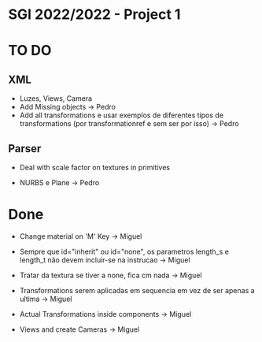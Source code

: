 # SGI 2022/2022 - Project 1

# TO DO

## XML

* Luzes, Views, Camera
* Add Missing objects -> Pedro
* Add all transformations e usar exemplos de diferentes tipos de transformations (por transformationref e sem ser por isso) -> Pedro

## Parser



* Deal with scale factor on textures in primitives

* NURBS e Plane -> Pedro


# Done 

* Change material on 'M' Key -> Miguel

* Sempre que id="inherit" ou id="none", os parametros length_s e length_t não devem incluir-se na instrucao -> Miguel

* Tratar da textura se tiver a none, fica cm nada -> Miguel

* Transformations serem aplicadas em sequencia em vez de ser apenas a ultima -> Miguel

* Actual Transformations inside components -> Miguel

* Views and create Cameras -> Miguel
